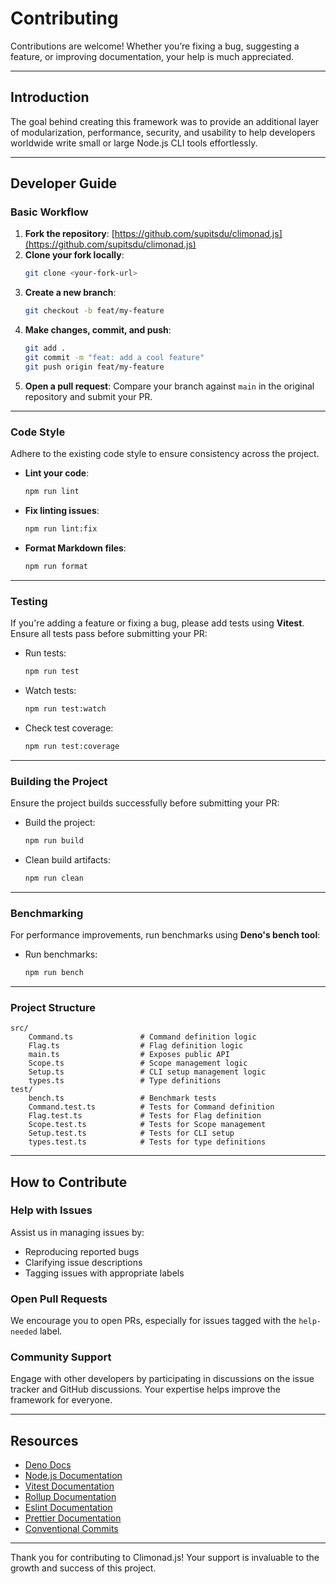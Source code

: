# Contributing

Contributions are welcome! Whether you’re fixing a bug, suggesting a feature, or improving documentation, your help is much appreciated.

---

## **Introduction**

The goal behind creating this framework was to provide an additional layer of modularization, performance, security, and usability to help developers worldwide write small or large Node.js CLI tools effortlessly.

---

## **Developer Guide**

### **Basic Workflow**

1. **Fork the repository**: [https://github.com/supitsdu/climonad.js](https://github.com/supitsdu/climonad.js)
2. **Clone your fork locally**:
   ```bash
   git clone <your-fork-url>
   ```
3. **Create a new branch**:
   ```bash
   git checkout -b feat/my-feature
   ```
4. **Make changes, commit, and push**:
   ```bash
   git add .
   git commit -m "feat: add a cool feature"
   git push origin feat/my-feature
   ```
5. **Open a pull request**: Compare your branch against `main` in the original repository and submit your PR.

---

### **Code Style**

Adhere to the existing code style to ensure consistency across the project.

- **Lint your code**:
  ```bash
  npm run lint
  ```
- **Fix linting issues**:
  ```bash
  npm run lint:fix
  ```
- **Format Markdown files**:
  ```bash
  npm run format
  ```

---

### **Testing**

If you're adding a feature or fixing a bug, please add tests using **Vitest**. Ensure all tests pass before submitting your PR:

- Run tests:
  ```bash
  npm run test
  ```
- Watch tests:
  ```bash
  npm run test:watch
  ```
- Check test coverage:
  ```bash
  npm run test:coverage
  ```

---

### **Building the Project**

Ensure the project builds successfully before submitting your PR:

- Build the project:
  ```bash
  npm run build
  ```
- Clean build artifacts:
  ```bash
  npm run clean
  ```

---

### **Benchmarking**

For performance improvements, run benchmarks using **Deno's bench tool**:

- Run benchmarks:
  ```bash
  npm run bench
  ```

---

### **Project Structure**

```plaintext
src/
    Command.ts               # Command definition logic
    Flag.ts                  # Flag definition logic
    main.ts                  # Exposes public API
    Scope.ts                 # Scope management logic
    Setup.ts                 # CLI setup management logic
    types.ts                 # Type definitions
test/
    bench.ts                 # Benchmark tests
    Command.test.ts          # Tests for Command definition
    Flag.test.ts             # Tests for Flag definition
    Scope.test.ts            # Tests for Scope management
    Setup.test.ts            # Tests for CLI setup
    types.test.ts            # Tests for type definitions
```

---

## **How to Contribute**

### **Help with Issues**

Assist us in managing issues by:

- Reproducing reported bugs
- Clarifying issue descriptions
- Tagging issues with appropriate labels

### **Open Pull Requests**

We encourage you to open PRs, especially for issues tagged with the `help-needed` label.

### **Community Support**

Engage with other developers by participating in discussions on the issue tracker and GitHub discussions. Your expertise helps improve the framework for everyone.

---

## **Resources**

- [Deno Docs](https://deno.land/manual)
- [Node.js Documentation](https://nodejs.org/docs/latest/api/)
- [Vitest Documentation](https://vitest.dev/guide/)
- [Rollup Documentation](https://rollupjs.org/introduction/)
- [Eslint Documentation](https://eslint.org/)
- [Prettier Documentation](https://prettier.io/docs/en/)
- [Conventional Commits](https://www.conventionalcommits.org/)

---

Thank you for contributing to Climonad.js! Your support is invaluable to the growth and success of this project.
